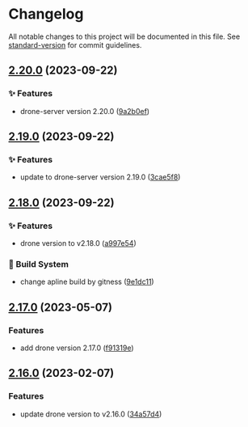 # Changelog

All notable changes to this project will be documented in this file. See [standard-version](https://github.com/conventional-changelog/standard-version) for commit guidelines.

## [2.20.0](https://github.com/sinlov/docker-drone-server/compare/v2.19.0...v2.20.0) (2023-09-22)


### ✨ Features

* drone-server version 2.20.0 ([9a2b0ef](https://github.com/sinlov/docker-drone-server/commit/9a2b0ef12fe0df2f6a8636aaf3f066628520a7d7))

## [2.19.0](https://github.com/sinlov/docker-drone-server/compare/v2.18.0...v2.19.0) (2023-09-22)


### ✨ Features

* update to drone-server version 2.19.0 ([3cae5f8](https://github.com/sinlov/docker-drone-server/commit/3cae5f81e8fe3382e26494999b928b5c82401f8a))

## [2.18.0](https://github.com/sinlov/docker-drone-server/compare/v2.17.0...v2.18.0) (2023-09-22)


### ✨ Features

* drone version to v2.18.0 ([a997e54](https://github.com/sinlov/docker-drone-server/commit/a997e54a00080ea380a946ea43185f8bda23340e))


### 👷‍ Build System

* change apline build by gitness ([9e1dc11](https://github.com/sinlov/docker-drone-server/commit/9e1dc11e24788fd711a38c5b77bc79b76c607a9c))

## [2.17.0](https://github.com/sinlov/docker-drone-server/compare/v2.16.0...v2.17.0) (2023-05-07)


### Features

* add drone version 2.17.0 ([f91319e](https://github.com/sinlov/docker-drone-server/commit/f91319e890f24db048224173022a06a747338c48))

## [2.16.0](https://github.com/sinlov/docker-drone-server/compare/v2.15.0...v2.16.0) (2023-02-07)


### Features

* update drone version to v2.16.0 ([34a57d4](https://github.com/sinlov/docker-drone-server/commit/34a57d4b4d721f5f3abf544cd9b92dab393c87c8))
